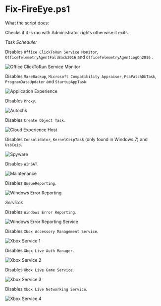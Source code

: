 # Fix-FireEye.ps1

What the script does:

Checks if it is ran with Administrator rights otherwise it exits.

_Task Scheduler_

Disables `Office ClickToRun Service Monitor`, `OfficeTelemetryAgentFallBack2016` and `OfficeTelemetryAgentLogOn2016` .

![Office ClickToRun Service Monitor](/images/office.png "Office ClickToRun Service Monitor")

Disables `MareBackup`, `Microsoft Compatibility Appraiser`, `PcaPatchDbTask`, `ProgramDataUpdater` and `StartupAppTask`.

![Application Experience](images/application-experience.png "Application Experience")

Disables `Proxy`.

![Autochk](images/autochk.png "Autochk")

Disables `Create Object Task`.

![Cloud Experience Host](images/createobjtask.png "Cloud Experience Host")

Disables `Consolidator`, `KernelCeipTask` (only found in Windows 7) and `UsbCeip`.

![Spyware](images/spyware.png "Spyware")

Disables `WinSAT`.

![Maintenance](images/maintenance.png "Maintenance")

Disables `QueueReporting`.

![Windows Error Reporting](images/winerror-reporting.png "Windows Error Reporting")

_Services_

Disables `Windows Error Reporting`.

![Windows Error Reporting Service](images/svc-winerror-reporting.png "Windows Error Reporting Service")

Disables `Xbox Accessory Management Service`.

![Xbox Service 1](images/svc-xbox1.png "Xbox Service 1")

Disables `Xbox Live Auth Manager`.

![Xbox Service 2](images/svc-xbox2.png "Xbox Service 2")

Disables `Xbox Live Game Service`.

![Xbox Service 3](images/svc-xbox3.png "Xbox Service 3")

Disables `Xbox Live Networking Service`.

![Xbox Service 4](images/svc-xbox4.png "Xbox Service 4")
